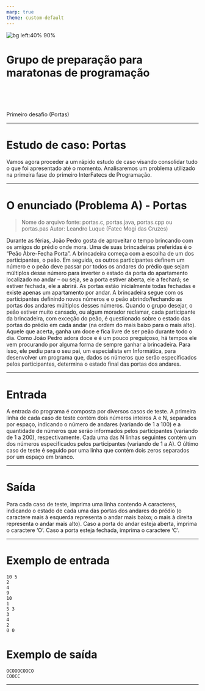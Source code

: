 ```yaml
---
marp: true
theme: custom-default
---
```


<!-- _backgroundImage: url('./img/hero-background.svg') -->

![bg left:40% 90%](./img/logoFatec.svg)
# **Grupo de preparação para maratonas de programação**

<br>
<br>
<br>

Primeiro desafio (Portas)

---

# Estudo de caso: Portas

Vamos agora proceder a um rápido estudo de caso visando consolidar tudo o que foi apresentado até o momento. Analisaremos um problema utilizado na primeira fase do primeiro InterFatecs de Programação.

---

# O enunciado (Problema A) - Portas

> Nome do arquivo fonte: portas.c, portas.java, portas.cpp ou portas.pas
> Autor: Leandro Luque (Fatec Mogi das Cruzes)

Durante as férias, João Pedro gosta de aproveitar o tempo brincando com os amigos do prédio onde mora. Uma de suas brincadeiras preferidas é o “Peão Abre-Fecha Porta”. A brincadeira começa com a escolha de um dos participantes, o peão. Em seguida, os outros participantes definem um número e o peão deve passar por todos os andares do prédio que sejam múltiplos desse número para inverter o estado da porta do apartamento localizado no andar – ou seja, se a porta estiver aberta, ele a fechará; se estiver fechada, ele a abrirá. As portas estão inicialmente todas fechadas e existe apenas um apartamento por andar. A brincadeira segue com os participantes definindo novos números e o peão abrindo/fechando as portas dos andares múltiplos desses números. Quando o grupo desejar, o peão estiver muito cansado, ou algum morador reclamar, cada participante da brincadeira, com exceção do peão, é questionado sobre o estado das portas do prédio em cada andar (na ordem do mais baixo para o mais alto). Aquele que acerta, ganha um doce e fica livre de ser peão durante todo o dia. Como João Pedro adora doce e é um pouco preguiçoso, há tempos ele vem procurando por alguma forma de sempre ganhar a brincadeira. Para isso, ele pediu para o seu pai, um especialista em Informática, para desenvolver um programa que, dados os números que serão especificados pelos participantes, determina o estado final das portas dos andares.

---

# Entrada

A entrada do programa é composta por diversos casos de teste. A primeira linha de cada caso de teste contém dois números inteiros A e N, separados por espaço, indicando o número de andares (variando de 1 a 100) e a quantidade de números que serão informados pelos participantes (variando de 1 a 200), respectivamente. Cada uma das N linhas seguintes contém um dos números especificados pelos participantes (variando de 1 a A). O último caso de teste é seguido por uma linha que contém dois zeros separados por um espaço em branco.

---

# Saída

Para cada caso de teste, imprima uma linha contendo A caracteres, indicando o estado de cada uma das portas dos andares do prédio (o caractere mais à esquerda representa o andar mais baixo; o mais à direita representa o andar mais alto). Caso a porta do andar esteja aberta, imprima o caractere ‘O’. Caso a porta esteja fechada, imprima o caractere ‘C’. 

---

# Exemplo de entrada

```
10 5
2
4
9
10
1
5 3
3
4
2
0 0
```

# Exemplo de saída

```
OCOOOCOOCO
COOCC
```

---